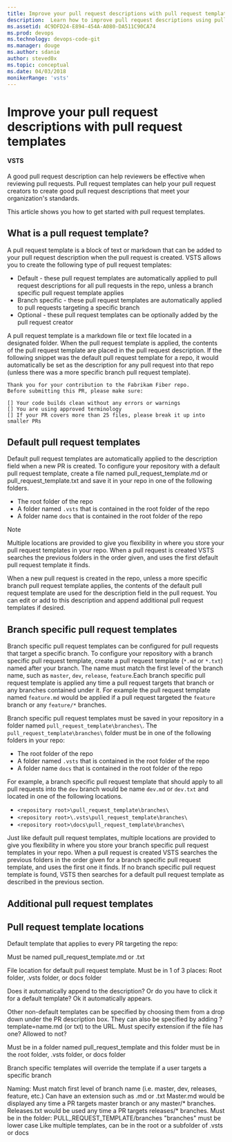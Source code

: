 ```yaml
---
title: Improve your pull request descriptions with pull request templates | VSTS & TFS
description:  Learn how to improve pull request descriptions using pull request templates
ms.assetid: 4C9DFD24-E894-454A-A080-DA511C90CA74
ms.prod: devops
ms.technology: devops-code-git 
ms.manager: douge
ms.author: sdanie
author: steved0x
ms.topic: conceptual
ms.date: 04/03/2018
monikerRange: 'vsts'
---
```


# Improve your pull request descriptions with pull request templates

#### VSTS 

A good pull request description can help reviewers be effective when reviewing pull requests. Pull request templates can help your pull request creators to create good pull request descriptions that meet your organization's standards.

This article shows you how to get started with pull request templates.

## What is a pull request template?

A pull request template is a block of text or markdown that can be added to your pull request description when the pull request is created. VSTS allows you to create the following type of pull request templates:

- Default - these pull request templates are automatically applied to pull request descriptions for all pull requests in the repo, unless a branch specific pull request template applies
- Branch specific - these pull request templates are automatically applied to pull requests targeting a specific branch
- Optional - these pull request templates can be optionally added by the pull request creator

A pull request template is a markdown file or text file located in a designated folder. When the pull request template is applied, the contents of the pull request template are placed in the pull request description. If the following snippet was the default pull request template for a repo, it would automatically be set as the description for any pull request into that repo (unless there was a more specific branch pull request template).

```
Thank you for your contribution to the Fabrikam Fiber repo. 
Before submitting this PR, please make sure:

[] Your code builds clean without any errors or warnings
[] You are using approved terminology
[] If your PR covers more than 25 files, please break it up into smaller PRs
```

## Default pull request templates

Default pull request templates are automatically applied to the description field when a new PR is created. To configure your repository with a default pull request template, create a file named pull_request_template.md or pull_request_template.txt and save it in your repo in one of the following folders.

- The root folder of the repo
- A folder named `.vsts` that is contained in the root folder of the repo
- A folder name `docs` that is contained in the root folder of the repo

>[!NOTE]
>Multiple locations are provided to give you flexibility in where you store your pull request templates in your repo. When a pull request is created VSTS searches the previous folders in the order given, and uses the first default pull request template it finds.

When a new pull request is created in the repo, unless a more specific branch pull request template applies, the contents of the default pull request template are used for the description field in the pull request. You can edit or add to this description and append additional pull request templates if desired.

## Branch specific pull request templates

Branch specific pull request templates can be configured for pull requests that target a specific branch. To configure your repository with a branch specific pull request template, create a pull request template (`*.md` or `*.txt`) named after your branch. The name must match the first level of the branch name, such as `master`, `dev`, `release`, `feature`.Each branch specific pull request template is applied any time a pull request targets that branch or any branches contained under it. For example the pull request template named `feature.md` would be applied if a pull request targeted the `feature` branch or any `feature/*` branches.

Branch specific pull request templates must be saved in your repository in a folder named `pull_request_template\branches\`. The `pull_request_template\branches\` folder must be in one of the following folders in your repo:

- The root folder of the repo
- A folder named `.vsts` that is contained in the root folder of the repo
- A folder name `docs` that is contained in the root folder of the repo

For example, a branch specific pull request template that should apply to all pull requests into the `dev` branch would be name `dev.md` or `dev.txt` and located in one of the following locations.

- `<repository root>\pull_request_template\branches\`
- `<repository root>\.vsts\pull_request_template\branches\`
- `<repository root>\docs\pull_request_template\branches\`

Just like default pull request templates, multiple locations are provided to give you flexibility in where you store your branch specific pull request templates in your repo. When a pull request is created VSTS searches the previous folders in the order given for a branch specific pull request template, and uses the first one it finds. If no branch specific pull request template is found, VSTS then searches for a default pull request template as described in the previous section.

## Additional pull request templates

## Pull request template locations


Default template that applies to every PR targeting the repo:

Must be named pull_request_template.md or .txt

File location for default pull request template. Must be in 1 of 3 places:
Root folder, .vsts folder, or docs folder

Does it automatically append to the description? Or do you have to click it for a default template? Ok it automatically appears.



Other non-default templates can be specified by choosing them from a drop down under the PR description box. They can also be specified by adding ?template=name.md (or txt) to the URL. Must specify extension if the file has one? Allowed to not?

Must be in a folder named pull_request_template and this folder must be in the root folder, .vsts folder, or docs folder

Branch specific templates will override the template if a user targets a specific branch

Naming:
Must match first level of branch name (i.e. master, dev, releases, feature, etc.)
Can have an extension such as .md or .txt 
Master.md would be displayed any time a PR targets master branch or any master/* branches.
Releases.txt would be used any time a PR targets releases/* branches.
Must be in the folder:
PULL_REQUEST_TEMPLATE/branches
"branches" must be lower case
Like multiple templates, can be in the root or a subfolder of .vsts or docs





